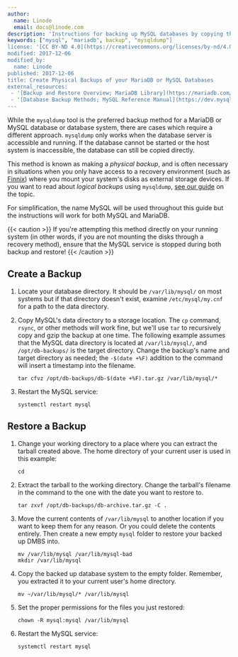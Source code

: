 ```yaml
---
author:
  name: Linode
  email: docs@linode.com
description: 'Instructions for backing up MySQL databases by copying the relevant filesystem parts.'
keywords: ["mysql", "mariadb", backup", "mysqldump"]
license: '[CC BY-ND 4.0](https://creativecommons.org/licenses/by-nd/4.0)'
modified: 2017-12-06
modified_by:
  name: Linode
published: 2017-12-06
title: Create Physical Backups of your MariaDB or MySQL Databases
external_resources:
 - '[Backup and Restore Overview; MariaDB Library](https://mariadb.com/kb/en/library/backup-and-restore-overview/)'
 - '[Database Backup Methods; MySQL Reference Manual](https://dev.mysql.com/doc/refman/5.7/en/backup-methods.html)'
---
```


While the `mysqldump` tool is the preferred backup method for a MariaDB or MySQL database or database system, there are cases which require a different approach. `mysqldump` only works when the database server is accessible and running. If the database cannot be started or the host system is inaccessible, the database can still be copied directly.

This method is known as making a *physical backup*, and is often necessary in situations when you only have access to a recovery environment (such as [Finnix](/docs/troubleshooting/finnix-rescue-mode)) where you mount your system's disks as external storage devices. If you want to read about *logical backups* using `mysqldump`, [see our guide](/docs/databases/mysql/use-mysqldump-to-back-up-your-mysql-databases) on the topic.

For simplification, the name MySQL will be used throughout this guide but the instructions will work for both MySQL and MariaDB.

{{< caution >}}
If you're attempting this method directly on your running system (in other words, if you are not mounting the disks through a recovery method), ensure that the MySQL service is stopped during both backup and restore!
{{< /caution >}}

## Create a Backup

1.  Locate your database directory. It should be `/var/lib/mysql/` on most systems but if that directory doesn't exist, examine `/etc/mysql/my.cnf` for a path to the data directory.

2.  Copy MySQL's data directory to a storage location. The `cp` command, `rsync`, or other methods will work fine, but we'll use `tar` to recursively copy and gzip the backup at one time. The following example assumes that the MySQL data directory is located at `/var/lib/mysql/`, and `/opt/db-backups/` is the target directory. Change the backup's name and target directory as needed; the `-$(date +%F)` addition to the command will insert a timestamp into the filename.

        tar cfvz /opt/db-backups/db-$(date +%F).tar.gz /var/lib/mysql/*

3.  Restart the MySQL service:

        systemctl restart mysql

## Restore a Backup

1.  Change your working directory to a place where you can extract the tarball created above. The home directory of your current user is used in this example:

        cd

2.  Extract the tarball to the working directory. Change the tarball's filename in the command to the one with the date you want to restore to.

        tar zxvf /opt/db-backups/db-archive.tar.gz -C .

3.  Move the current contents of `/var/lib/mysql` to another location if you want to keep them for any reason. Or you could delete the contents entirely. Then create a new empty `mysql` folder to restore your backed up DMBS into.

        mv /var/lib/mysql /var/lib/mysql-bad
        mkdir /var/lib/mysql

4.  Copy the backed up database system to the empty folder. Remember, you extracted it to your current user's home directory.

        mv ~/var/lib/mysql/* /var/lib/mysql

5.  Set the proper permissions for the files you just restored:

        chown -R mysql:mysql /var/lib/mysql

6.  Restart the MySQL service:

        systemctl restart mysql